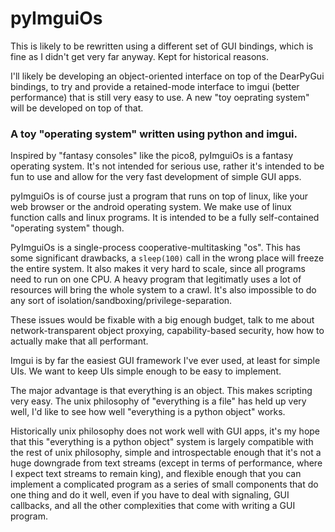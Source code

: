 # pyImguiOs

This is likely to be rewritten using a different set of GUI bindings, which is
fine as I didn't get very far anyway. Kept for historical reasons.

I'll likely be developing an object-oriented interface on top of the DearPyGui
bindings, to try and provide a retained-mode interface to imgui (better
performance) that is still very easy to use. A new "toy oeprating system" will
be developed on top of that.

### A toy "operating system" written using python and imgui.

Inspired by "fantasy consoles" like the pico8, pyImguiOs is a fantasy operating
system. It's not intended for serious use, rather it's intended to be fun to use
and allow for the very fast development of simple GUI apps.

pyImguiOs is of course just a program that runs on top of linux, like your web
browser or the android operating system. We make use of linux function calls and
linux programs. It is intended to be a fully self-contained "operating system"
though.

PyImguiOs is a single-process cooperative-multitasking "os". This has some
significant drawbacks, a `sleep(100)` call in the wrong place will freeze the
entire system. It also makes it very hard to scale, since all programs need to
run on one CPU. A heavy program that legitimatly uses a lot of resources will
bring the whole system to a crawl. It's also impossible to do any sort of
isolation/sandboxing/privilege-separation.

These issues would be fixable with a big enough budget, talk to me about
network-transparent object proxying, capability-based security, how how to
actually make that all performant.

Imgui is by far the easiest GUI framework I've ever used, at least for simple
UIs. We want to keep UIs simple enough to be easy to implement.

The major advantage is that everything is an object. This makes scripting very
easy. The unix philosophy of "everything is a file" has held up very well, I'd
like to see how well "everything is a python object" works.

Historically unix philosophy does not work well with GUI apps, it's my hope that
this "everything is a python object" system is largely compatible with the rest
of unix philosophy, simple and introspectable enough that it's not a huge
downgrade from text streams (except in terms of performance, where I expect text
streams to remain king), and flexible enough that you can implement a
complicated program as a series of small components that do one thing and do it well,
even if you have to deal with signaling, GUI callbacks, and all the other 
complexities that come with writing a GUI program.
